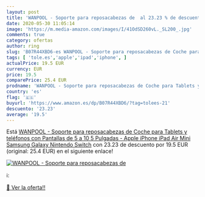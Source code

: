 ```yaml
---
layout: post
title: 'WANPOOL - Soporte para reposacabezas de  al 23.23 % de descuento'
date: 2020-05-30 11:05:14
image: 'https://m.media-amazon.com/images/I/41OdSD260vL._SL200_.jpg'
comments: true
category: ofertas
author: ring
slug: 'B07R44XBD6-es WANPOOL - Soporte para reposacabezas de Coche para Tablets...'
tags: [ 'tole.es','apple','ipad','iphone', ]
actualPrice: 19.5 EUR
currency: EUR
price: 19.5
comparePrice: 25.4 EUR
prodname: 'WANPOOL - Soporte para reposacabezas de Coche para Tablets y teléfonos con Pantallas de 5 a 10 5 Pulgadas - Apple iPhone iPad Air Mini  Samsung Galaxy  Nintendo Switch'
country: 'es'
flag: '🇪🇸'
buyurl: 'https://www.amazon.es/dp/B07R44XBD6/?tag=tolees-21'
descuento: '23.23'
average: '19.5'
---
```


Está [WANPOOL - Soporte para reposacabezas de Coche para Tablets y teléfonos con Pantallas de 5 a 10 5 Pulgadas - Apple iPhone iPad Air Mini  Samsung Galaxy  Nintendo Switch](https://www.amazon.es/dp/B07R44XBD6/?tag=tolees-21) con 23.23 de descuento por 19.5 EUR (original: 25.4 EUR) en el siguiente enlace!

[![WANPOOL - Soporte para reposacabezas de ](https://m.media-amazon.com/images/I/41OdSD260vL._SL200_.jpg)](https://www.amazon.es/dp/B07R44XBD6/?tag=tolees-21)

ℹ️:


[🛒 Ver la oferta!!](https://www.amazon.es/dp/B07R44XBD6/?tag=tolees-21)
